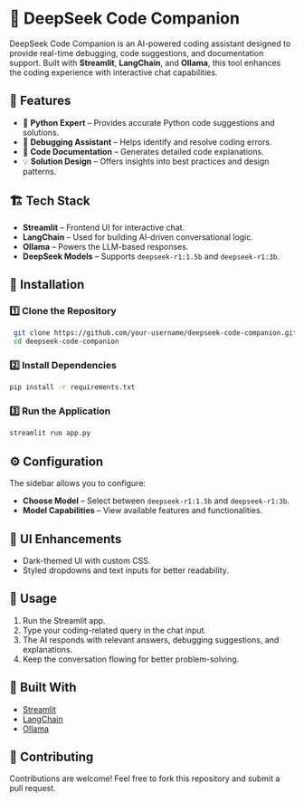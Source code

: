 # 🧠 DeepSeek Code Companion

DeepSeek Code Companion is an AI-powered coding assistant designed to provide real-time debugging, code suggestions, and documentation support. Built with **Streamlit**, **LangChain**, and **Ollama**, this tool enhances the coding experience with interactive chat capabilities.

## 🚀 Features

- 🐍 **Python Expert** – Provides accurate Python code suggestions and solutions.
- 🐞 **Debugging Assistant** – Helps identify and resolve coding errors.
- 📝 **Code Documentation** – Generates detailed code explanations.
- 💡 **Solution Design** – Offers insights into best practices and design patterns.

## 🏗️ Tech Stack

- **Streamlit** – Frontend UI for interactive chat.
- **LangChain** – Used for building AI-driven conversational logic.
- **Ollama** – Powers the LLM-based responses.
- **DeepSeek Models** – Supports `deepseek-r1:1.5b` and `deepseek-r1:3b`.

## 🔧 Installation

### 1️⃣ Clone the Repository
```sh
 git clone https://github.com/your-username/deepseek-code-companion.git
 cd deepseek-code-companion
```

### 2️⃣ Install Dependencies
```sh
pip install -r requirements.txt
```

### 3️⃣ Run the Application
```sh
streamlit run app.py
```

## ⚙️ Configuration

The sidebar allows you to configure:
- **Choose Model** – Select between `deepseek-r1:1.5b` and `deepseek-r1:3b`.
- **Model Capabilities** – View available features and functionalities.

## 🎨 UI Enhancements

- Dark-themed UI with custom CSS.
- Styled dropdowns and text inputs for better readability.

## 📌 Usage

1. Run the Streamlit app.
2. Type your coding-related query in the chat input.
3. The AI responds with relevant answers, debugging suggestions, and explanations.
4. Keep the conversation flowing for better problem-solving.

## 🔗 Built With

- [Streamlit](https://streamlit.io/)
- [LangChain](https://python.langchain.com/)
- [Ollama](https://ollama.ai/)

## 🤝 Contributing

Contributions are welcome! Feel free to fork this repository and submit a pull request.
